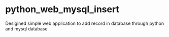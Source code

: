 # python_web_mysql_insert
Desigined simple web application  to add record in database through python and mysql database
